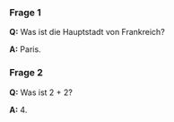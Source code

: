 ### Frage 1
**Q:** Was ist die Hauptstadt von Frankreich?

**A:** Paris.

### Frage 2
**Q:** Was ist 2 + 2?

**A:** 4.
